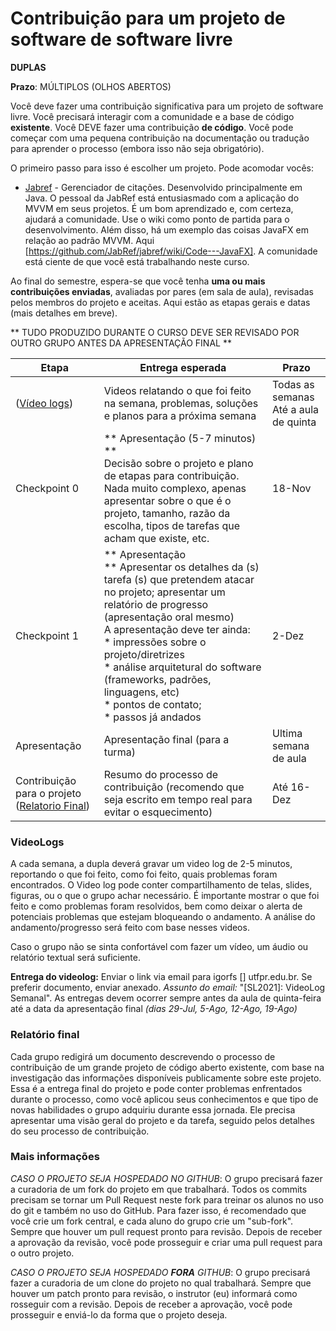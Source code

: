 # Contribuição para um projeto de software de software livre

**DUPLAS**

**Prazo**: MÚLTIPLOS (OLHOS ABERTOS)

Você deve fazer uma contribuição significativa para um projeto de software livre. Você precisará interagir com a comunidade e a base de código **existente**. Você DEVE fazer uma contribuição **de código**. Você pode começar com uma pequena contribuição na documentação ou tradução para aprender o processo (embora isso não seja obrigatório).

O primeiro passo para isso é escolher um projeto. Pode acomodar vocês:

* [Jabref](http://www.github.com/Jabref/Jabref) - Gerenciador de citações. Desenvolvido principalmente em Java. O pessoal da JabRef está entusiasmado com a aplicação do MVVM em seus projetos. É um bom aprendizado e, com certeza, ajudará a comunidade. Use o wiki como ponto de partida para o desenvolvimento. Além disso, há um exemplo das coisas JavaFX em relação ao padrão MVVM. Aqui [https://github.com/JabRef/jabref/wiki/Code---JavaFX]. A comunidade está ciente de que você está trabalhando neste curso.

Ao final do semestre, espera-se que você tenha **uma ou mais contribuições enviadas**, avaliadas por pares (em sala de aula), revisadas pelos membros do projeto e aceitas. Aqui estão as etapas gerais e datas (mais detalhes em breve).

** TUDO PRODUZIDO DURANTE O CURSO DEVE SER REVISADO POR OUTRO GRUPO ANTES DA APRESENTAÇÃO FINAL **

| Etapa | Entrega esperada | Prazo
| ------|------------------|-------|
| ([Vídeo logs](#VideoLogs))| Videos relatando o que foi feito na semana, problemas, soluções e planos para a próxima semana| Todas as semanas <br> Até a aula de quinta|
| Checkpoint 0 | ** Apresentação (5-7 minutos) ** <br> Decisão sobre o projeto e plano de etapas para contribuição. Nada muito complexo, apenas apresentar sobre o que é o projeto, tamanho, razão da escolha, tipos de tarefas que acham que existe, etc. | 18-Nov |
| Checkpoint 1 | ** Apresentação <br> ** Apresentar os detalhes da (s) tarefa (s) que pretendem atacar no projeto; apresentar um relatório de progresso (apresentação oral mesmo) <br> A apresentação deve ter ainda: <br> * impressões sobre o projeto/diretrizes <br> * análise arquitetural do software (frameworks, padrões, linguagens, etc) <br> * pontos de contato; <br>* passos já andados | 2-Dez 
| Apresentação| Apresentação final (para a turma)| Ultima semana de aula |
| Contribuição para o projeto ([Relatorio Final](#Relatório-final)) | Resumo do processo de contribuição (recomendo que seja escrito em tempo real para evitar o esquecimento) | Até 16-Dez|


### VideoLogs
A cada semana, a dupla deverá gravar um video log de 2-5 minutos, reportando o que foi feito, como foi feito, quais problemas foram encontrados. O Video log pode conter compartilhamento de telas, slides, figuras, ou o que o grupo achar necessário. É importante mostrar o que foi feito e como problemas foram resolvidos, bem como deixar o alerta de potenciais problemas que estejam bloqueando o andamento. A análise do andamento/progresso será feito com base nesses videos.

Caso o grupo não se sinta confortável com fazer um vídeo, um áudio ou relatório textual será suficiente. 

**Entrega do videolog:** Enviar o link via email para igorfs [] utfpr.edu.br. Se preferir documento, enviar anexado. *Assunto do email:* "[SL2021]: VideoLog Semanal". As entregas devem ocorrer sempre antes da aula de quinta-feira até a data da apresentação final *(dias 29-Jul, 5-Ago, 12-Ago, 19-Ago)*



### Relatório final

Cada grupo redigirá um documento descrevendo o processo de contribuição de um grande projeto de código aberto existente, com base na investigação das informações disponíveis publicamente sobre este projeto. Essa é a entrega final do projeto e pode conter problemas enfrentados durante o processo, como você aplicou seus conhecimentos e que tipo de novas habilidades o grupo adquiriu durante essa jornada. Ele precisa apresentar uma visão geral do projeto e da tarefa, seguido pelos detalhes do seu processo de contribuição.


### Mais informações

*CASO O PROJETO SEJA HOSPEDADO NO GITHUB*: O grupo precisará fazer a curadoria de um fork do projeto em que trabalhará. Todos os commits precisam se tornar um Pull Request neste fork para treinar os alunos no uso do git e também no uso do GitHub. Para fazer isso, é recomendado que você crie um fork central, e cada aluno do grupo crie um "sub-fork". Sempre que houver um pull request pronto para revisão. Depois de receber a aprovação da revisão, você pode prosseguir e criar uma  pull request para o outro projeto.

*CASO O PROJETO SEJA HOSPEDADO **FORA** GITHUB*: O grupo precisará fazer a curadoria de um clone do projeto no qual trabalhará. Sempre que houver um patch pronto para revisão, o instrutor (eu) informará como rosseguir com a revisão. Depois de receber a aprovação, você pode prosseguir e enviá-lo da forma que o projeto deseja.
